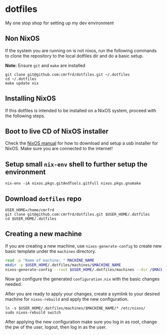 # dotfiles

My one stop shop for setting up my dev environment

## Non NixOS

If the system you are running on is not nixos, run the following commands to clone
the repository to the local dotfiles dir and do a basic setup.

**Note:** Ensure `git` and `make` are installed

``` shell
git clone git@github.com:cmrfrd/dotfiles.git ~/.dotfiles
cd ~/.dotfiles
make update nix
```

## Installing NixOS

If this dotfiles is intended to be installed on a NixOS system, proceed with the following steps.

## Boot to live CD of NixOS installer

Check the [NixOS manual](https://nixos.org/manual/nixos/stable/index.html#sec-obtaining) for how to download
and setup a usb installer for NixOS. Make sure you are connected to the internet!

## Setup small `nix-env` shell to further setup the environment

```
nix-env -iA nixos.pkgs.gitAndTools.gitFull nixos.pkgs.gnumake
```

## Download `dotfiles` repo

```
USER_HOME=/home/cmrfrd
git clone git@github.com:cmrfrd/dotfiles.git $USER_HOME/.dotfiles
cd $USER_HOME/.dotfiles
```

## Creating a new machine

If you are creating a new machine, use `nixos-generate-config` to create new basic 
template under the `machines` directory.

```bash
read -p "Name of machine: " MACHINE_NAME
mkdir -p $USER_HOME/.dotfiles/machines/$MACHINE_NAME
nixos-generate-config --root $USER_HOME/.dotfiles/machines --dir /$MACHINE_NAME
```

Now go configure the generated `configuration.nix` with the basic changes needed.

After you are ready to apply your changes, create a symlink to your desired machine 
for `nixos-rebuild` and apply the new configuration.

```
ln -s $USER_HOME/.dotfiles/machines/$MACHINE_NAME/* /etc/nixos/
sudo nixos-rebuild switch
```

After applying the new configuration make sure you log
in as root, change the pw of the user, logout, then log
in as the user.
